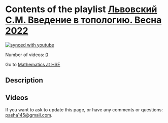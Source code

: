 # Contents of the playlist [Львовский С.М. Введение в топологию. Весна 2022](https://www.youtube.com/playlist?list=PLq3E5oubNNoDvow3-QxZBuf0uRB-TX2eD)

[![synced with youtube](https://img.shields.io/github/last-commit/mathphysschool/mathphysschool.github.io/autoupdate1?label=synced%20with%20youtube)](https://github.com/mathphysschool/mathphysschool.github.io/commits/autoupdate1)

Number of videos: [0](#videos)

Go to [Mathematics at HSE](../README.md)

## Description



## Videos



 If you want to ask to update this page, or have any comments or questions: <pasha145@gmail.com>.